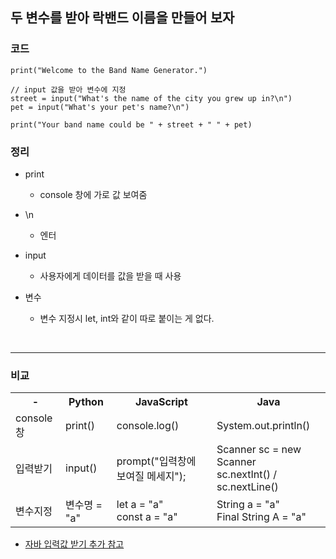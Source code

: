 ## 두 변수를 받아 락밴드 이름을 만들어 보자

### 코드

```
print("Welcome to the Band Name Generator.")

// input 값을 받아 변수에 지정
street = input("What's the name of the city you grew up in?\n")
pet = input("What's your pet's name?\n")

print("Your band name could be " + street + " " + pet)
```

### 정리

- print

  - console 창에 가로 값 보여줌

- \n

  - 엔터

- input

  - 사용자에게 데이터를 값을 받을 때 사용

- 변수
  - 변수 지정시 let, int와 같이 따로 붙이는 게 없다.

<br>
<hr>

### 비교

<table>
    <tr>
        <th>-</th>
        <th>Python</th>
        <th>JavaScript</th>
        <th>Java</th>
    </tr>
    <tr>
        <td>console창</td>
        <td>print()</td>
        <td>console.log()</td>
        <td>System.out.println()</td>
    </tr>
    <tr>
        <td>입력받기</td>
        <td>input()</td>
        <td>prompt("입력창에 보여질 메세지");</td>
        <td>Scanner sc = new Scanner
        <br>sc.nextInt() / sc.nextLine()
        </td>
    </tr>
    <tr>
        <td>변수지정</td>
        <td>변수명 = "a"</td>
        <td>let a = "a"
        <br>const a = "a"
        </td>
        <td> String a = "a"
        <br> Final String A = "a"
        </td>
    </tr>
</table>

- [자바 입력값 받기 추가 참고](https://github.com/hyeah0/SmartWeb_Contents_WebApplication_developer_class/blob/main/1_Java/%EA%B0%92%EC%9E%85%EB%A0%A5%EB%B0%9B%EA%B8%B0.md)
